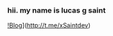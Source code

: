### hii. my name is lucas g saint

[!Blog](	https://img.shields.io/badge/Telegram-2CA5E0?style=for-the-badge&logo=telegram&logoColor=white)](http://t.me/xSaintdev)
